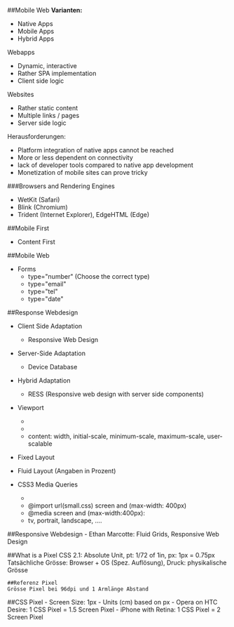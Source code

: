 ##Mobile Web
**Varianten:**
  - Native Apps
  - Mobile Apps
  - Hybrid Apps

Webapps
  - Dynamic, interactive
  - Rather SPA implementation
  - Client side logic

Websites
  - Rather static content
  - Multiple links / pages
  - Server side logic

Herausforderungen:
  - Platform integration of native apps cannot be reached
  - More or less dependent on connectivity
  - lack of developer tools compared to native app development
  - Monetization of mobile sites can prove tricky

###Browsers and Rendering Engines
  - WetKit (Safari)
  - Blink (Chromium)
  - Trident (Internet Explorer), EdgeHTML (Edge)


##Mobile First
  -  Content First

##Mobile Web
  - Forms
    - type="number" (Choose the correct type)
    - type="email"
    - type="tel"
    - type="date"

##Response Webdesign
  - Client Side Adaptation
    - Responsive Web Design
  - Server-Side Adaptation
    - Device Database
  - Hybrid Adaptation
    - RESS (Responsive web design with server side components)

  - Viewport
      - <meta name="viewport" content="width:320">
      - <meta name="viewport" content="width:device-width">
      - content: width, initial-scale, minimum-scale, maximum-scale, user-scalable
  - Fixed Layout
  - Fluid Layout (Angaben in Prozent)
  - CSS3 Media Queries
    - <link rel="stylesheet" media="screen and (max-width:400px)" href="small.css"/>
    - @import url(small.css) screen and (max-width: 400px)
    - @media screen and (max-width:400px):
    - tv, portrait, landscape, ....

##Responsive Webdesign
      - Ethan Marcotte: Fluid Grids, Responsive Web Design

##What is a Pixel
    CSS 2.1: Absolute Unit, pt: 1/72 of 1in, px: 1px = 0.75px
    Tatsächliche Grösse: Browser + OS (Spez. Auflösung), Druck: physikalische Grösse

    ##Referenz Pixel
    Grösse Pixel bei 96dpi und 1 Armlänge Abstand

##CSS Pixel
      - Screen Size: 1px
      - Units (cm) based on px
      - Opera on HTC Desire: 1 CSS Pixel = 1.5 Screen Pixel
      - iPhone with Retina: 1 CSS Pixel = 2 Screen Pixel

